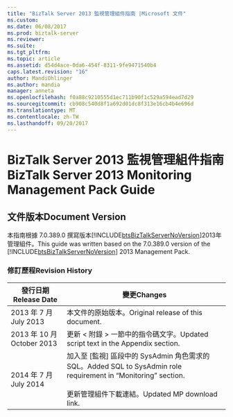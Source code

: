 ```yaml
---
title: "BizTalk Server 2013 監視管理組件指南 |Microsoft 文件"
ms.custom: 
ms.date: 06/08/2017
ms.prod: biztalk-server
ms.reviewer: 
ms.suite: 
ms.tgt_pltfrm: 
ms.topic: article
ms.assetid: d54d4ace-0da6-454f-8311-9fe9471540b4
caps.latest.revision: "16"
author: MandiOhlinger
ms.author: mandia
manager: anneta
ms.openlocfilehash: f0a88c9210555d1ec711b90f1c529a594ead7d29
ms.sourcegitcommit: cb908c540d8f1a692d01dc8f313e16cb4b4e696d
ms.translationtype: MT
ms.contentlocale: zh-TW
ms.lasthandoff: 09/20/2017
---
```

# <a name="biztalk-server-2013-monitoring-management-pack-guide"></a><span data-ttu-id="ff984-102">BizTalk Server 2013 監視管理組件指南</span><span class="sxs-lookup"><span data-stu-id="ff984-102">BizTalk Server 2013 Monitoring Management Pack Guide</span></span>
## <a name="document-version"></a><span data-ttu-id="ff984-103">文件版本</span><span class="sxs-lookup"><span data-stu-id="ff984-103">Document Version</span></span>  
 <span data-ttu-id="ff984-104">本指南根據 7.0.389.0 撰寫版本[!INCLUDE[btsBizTalkServerNoVersion](../includes/btsbiztalkservernoversion-md.md)]2013年管理組件。</span><span class="sxs-lookup"><span data-stu-id="ff984-104">This guide was written based on the 7.0.389.0 version of the [!INCLUDE[btsBizTalkServerNoVersion](../includes/btsbiztalkservernoversion-md.md)] 2013 Management Pack.</span></span>  
  
### <a name="revision-history"></a><span data-ttu-id="ff984-105">修訂歷程</span><span class="sxs-lookup"><span data-stu-id="ff984-105">Revision History</span></span>  
  
|<span data-ttu-id="ff984-106">發行日期</span><span class="sxs-lookup"><span data-stu-id="ff984-106">Release Date</span></span>|<span data-ttu-id="ff984-107">變更</span><span class="sxs-lookup"><span data-stu-id="ff984-107">Changes</span></span>|  
|------------------|-------------|  
|<span data-ttu-id="ff984-108">2013 年 7 月</span><span class="sxs-lookup"><span data-stu-id="ff984-108">July 2013</span></span>|<span data-ttu-id="ff984-109">本文件的原始版本。</span><span class="sxs-lookup"><span data-stu-id="ff984-109">Original release of this document.</span></span>|  
|<span data-ttu-id="ff984-110">2013 年 10 月</span><span class="sxs-lookup"><span data-stu-id="ff984-110">October 2013</span></span>|<span data-ttu-id="ff984-111">更新 < 附錄 > 一節中的指令碼文字。</span><span class="sxs-lookup"><span data-stu-id="ff984-111">Updated script text in the Appendix section.</span></span>|  
|<span data-ttu-id="ff984-112">2014 年 7 月</span><span class="sxs-lookup"><span data-stu-id="ff984-112">July 2014</span></span>|<span data-ttu-id="ff984-113">加入至 [監視] 區段中的 SysAdmin 角色需求的 SQL。</span><span class="sxs-lookup"><span data-stu-id="ff984-113">Added SQL to SysAdmin role requirement in “Monitoring” section.</span></span><br /><br /> <span data-ttu-id="ff984-114">更新管理組件下載連結。</span><span class="sxs-lookup"><span data-stu-id="ff984-114">Updated MP download link.</span></span>|